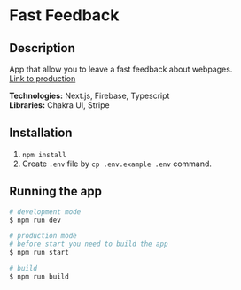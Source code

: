 # Fast Feedback

## Description

App that allow you to leave a fast feedback about webpages. </br>
[Link to production](https://fastfeedback-theta-seven.vercel.app/) </br>

**Technologies:** Next.js, Firebase, Typescript </br>
**Libraries:** Chakra UI, Stripe </br>

## Installation

1. `npm install`
2. Create `.env` file by `cp .env.example .env` command.

## Running the app

```bash
# development mode
$ npm run dev

# production mode
# before start you need to build the app
$ npm run start

# build
$ npm run build
```
